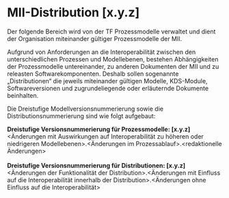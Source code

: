 # MII-Distribution [x.y.z]

Der folgende Bereich wird von der TF Prozessmodelle verwaltet und dient der Organisation miteinander gültiger Prozessmodelle der MII.

Aufgrund von Anforderungen an die Interoperabilität zwischen den unterschiedlichen Prozessen und Modellebenen, bestehen Abhängigkeiten der Prozessmodelle untereinander, zu anderen Dokumenten der MII und zu releasten Softwarekomponenten. Deshalb sollen sogenannte „Distributionen“ die jeweils miteinander gültigen Modelle, KDS-Module, Softwareversionen und zugrundeliegende oder erläuternde Dokumente beinhalten.  

Die Dreistufige Modellversionsnummerierung sowie die Distributionsnummerierung sind wie folgt aufgebaut:

**Dreistufige Versionsnummerierung für Prozessmodelle: [x.y.z]** <br>
<Änderungen mit Auswirkungen auf Interoperabilität zu höheren oder niedrigeren Modellebenen>.<Änderungen im Prozessablauf>.<redaktionelle Änderungen> <br>
<br>
**Dreistufige Versionsnummerierung für Distributionen: [x.y.z]** <br>
<Änderungen der Funktionalität der Distribution>.<Änderungen mit Einfluss auf die Interoperabilität innerhalb der Distribution>.<Änderungen ohne Einfluss auf die Interoperabilität> 
